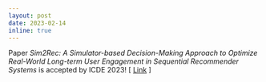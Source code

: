 ```yaml
---
layout: post
date: 2023-02-14
inline: true
---
```

Paper *Sim2Rec: A Simulator-based Decision-Making Approach to Optimize Real-World Long-term User Engagement in Sequential Recommender Systems* is accepted by ICDE 2023! [ [Link](https://www.researchgate.net/publication/362761131_Sim2Rec_A_Simulator-based_Decision-making_Approach_to_Optimize_Real-World_Long-term_User_Engagement_in_Sequential_Recommender_Systems) ]

